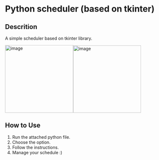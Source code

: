 # Python scheduler (based on tkinter)


## Descrition
A simple scheduler based on tkinter library.

<img width="224" alt="image" src="https://user-images.githubusercontent.com/120773889/208231285-c3a3ab3a-1fca-4a76-8898-141ba16463ca.png"><img width="223" alt="image" src="https://user-images.githubusercontent.com/120773889/208231495-f486ff85-00b2-4271-9425-8cc384f4d8af.png">


## How to Use
1. Run the attached python file.
2. Choose the option.
3. Follow the instructions.
4. Manage your schedule :)
